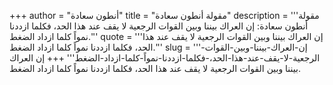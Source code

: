 +++
author = "أنطون سعادة"
title = "مقولة أنطون سعادة"
description = '''مقولة أنطون سعادة: إن العراك بيننا وبين القوات الرجعية لا يقف عند هذا الحد، فكلما ازددنا نمواً كلما ازداد الضغط.'''
quote = '''إن العراك بيننا وبين القوات الرجعية لا يقف عند هذا الحد، فكلما ازددنا نمواً كلما ازداد الضغط.'''
slug = '''إن-العراك-بيننا-وبين-القوات-الرجعية-لا-يقف-عند-هذا-الحد،-فكلما-ازددنا-نمواً-كلما-ازداد-الضغط'''
+++
إن العراك بيننا وبين القوات الرجعية لا يقف عند هذا الحد، فكلما ازددنا نمواً كلما ازداد الضغط.
